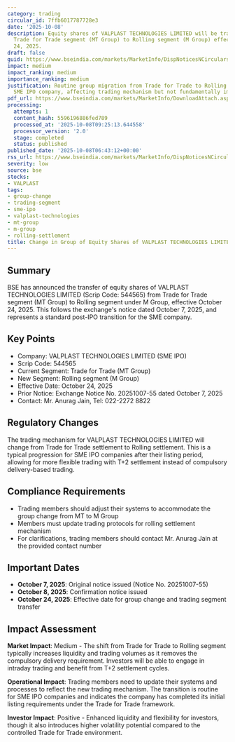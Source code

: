 ```yaml
---
category: trading
circular_id: 7ffb6017787728e3
date: '2025-10-08'
description: Equity shares of VALPLAST TECHNOLOGIES LIMITED will be transferred from
  Trade for Trade segment (MT Group) to Rolling segment (M Group) effective October
  24, 2025.
draft: false
guid: https://www.bseindia.com/markets/MarketInfo/DispNoticesNCirculars.aspx?Noticeid={07D919B5-69D8-465D-941B-EFA8DE346E17}&noticeno=20251008-2&dt=10/08/2025&icount=2&totcount=12&flag=0
impact: medium
impact_ranking: medium
importance_ranking: medium
justification: Routine group migration from Trade for Trade to Rolling segment for
  SME IPO company, affecting trading mechanism but not fundamentally impacting operations
pdf_url: https://www.bseindia.com/markets/MarketInfo/DownloadAttach.aspx?id=20251008-2&attachedId=
processing:
  attempts: 1
  content_hash: 5596196886fed789
  processed_at: '2025-10-08T09:25:13.644558'
  processor_version: '2.0'
  stage: completed
  status: published
published_date: '2025-10-08T06:43:12+00:00'
rss_url: https://www.bseindia.com/markets/MarketInfo/DispNoticesNCirculars.aspx?Noticeid={07D919B5-69D8-465D-941B-EFA8DE346E17}&noticeno=20251008-2&dt=10/08/2025&icount=2&totcount=12&flag=0
severity: low
source: bse
stocks:
- VALPLAST
tags:
- group-change
- trading-segment
- sme-ipo
- valplast-technologies
- mt-group
- m-group
- rolling-settlement
title: Change in Group of Equity Shares of VALPLAST TECHNOLOGIES LIMITED
---
```


## Summary

BSE has announced the transfer of equity shares of VALPLAST TECHNOLOGIES LIMITED (Scrip Code: 544565) from Trade for Trade segment (MT Group) to Rolling segment under M Group, effective October 24, 2025. This follows the exchange's notice dated October 7, 2025, and represents a standard post-IPO transition for the SME company.

## Key Points

- Company: VALPLAST TECHNOLOGIES LIMITED (SME IPO)
- Scrip Code: 544565
- Current Segment: Trade for Trade (MT Group)
- New Segment: Rolling segment (M Group)
- Effective Date: October 24, 2025
- Prior Notice: Exchange Notice No. 20251007-55 dated October 7, 2025
- Contact: Mr. Anurag Jain, Tel: 022-2272 8822

## Regulatory Changes

The trading mechanism for VALPLAST TECHNOLOGIES LIMITED will change from Trade for Trade settlement to Rolling settlement. This is a typical progression for SME IPO companies after their listing period, allowing for more flexible trading with T+2 settlement instead of compulsory delivery-based trading.

## Compliance Requirements

- Trading members should adjust their systems to accommodate the group change from MT to M Group
- Members must update trading protocols for rolling settlement mechanism
- For clarifications, trading members should contact Mr. Anurag Jain at the provided contact number

## Important Dates

- **October 7, 2025**: Original notice issued (Notice No. 20251007-55)
- **October 8, 2025**: Confirmation notice issued
- **October 24, 2025**: Effective date for group change and trading segment transfer

## Impact Assessment

**Market Impact**: Medium - The shift from Trade for Trade to Rolling segment typically increases liquidity and trading volumes as it removes the compulsory delivery requirement. Investors will be able to engage in intraday trading and benefit from T+2 settlement cycles.

**Operational Impact**: Trading members need to update their systems and processes to reflect the new trading mechanism. The transition is routine for SME IPO companies and indicates the company has completed its initial listing requirements under the Trade for Trade framework.

**Investor Impact**: Positive - Enhanced liquidity and flexibility for investors, though it also introduces higher volatility potential compared to the controlled Trade for Trade environment.